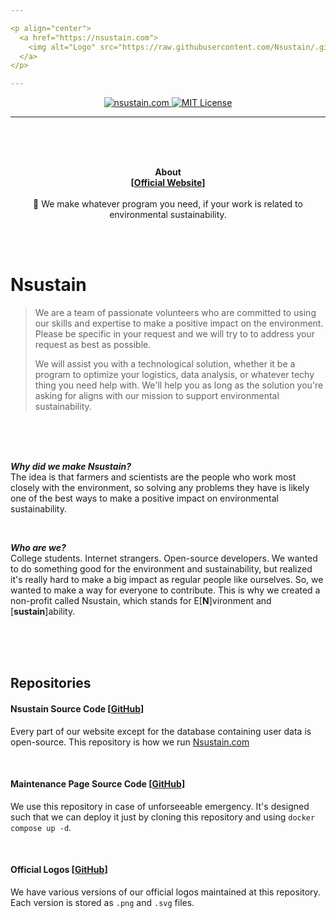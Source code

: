 ```yaml
---

<p align="center">
  <a href="https://nsustain.com">
    <img alt="Logo" src="https://raw.githubusercontent.com/Nsustain/.github/main/logo/logo-github.png" width="350">
  </a>
</p>

---
```


<p align="center">
  <a href="https://github.com/Nsustain/nsustain.com">
    <img alt="nsustain.com" src="https://user-images.githubusercontent.com/19341857/184772201-ff14bc28-b7a7-4bec-bef5-52625acd0544.svg">
  </a>
  <a href="https://github.com/Nsustain/nsustain.com/blob/main/LICENSE">
    <img alt="MIT License" src="https://user-images.githubusercontent.com/19341857/206869035-bccdfab1-a825-4ec1-b598-78bf668b7917.svg">
  </a>
</p>

---

<br>
<br>
<br>

<p align="center">
  <b>
    About<br>
    [<a href="https://nsustain.com">Official Website</a>]
  </b>
  <br>
  <br>
  🌳 We make whatever program you need, if your work is related to environmental sustainability.
</p>

<br>
<br>

# Nsustain
> We are a team of passionate volunteers
> who are committed to using our skills
> and expertise to make a positive impact
> on the environment. Please be specific
> in your request and we will try to
> to address your request as best as possible.
>
> We will assist you with a technological solution,
> whether it be a program to optimize your logistics,
> data analysis, or whatever techy thing you need help with.
> We'll help you as long as
> the solution you're asking for aligns with our
> mission to support environmental sustainability.

<br>
<br>
<br>

***Why did we make Nsustain?***<br>
The idea is that farmers and scientists are the people who work
most closely with the environment, so solving any
problems they have is likely one of the best ways
to make a positive impact on environmental sustainability.

<br>

***Who are we?***<br>
College students. Internet strangers.
Open-source developers.
We wanted to do something good for the environment and sustainability, but realized it's really hard to make a big impact as regular people like ourselves. So, we wanted to make a way for everyone to contribute. This is why we created a non-profit called Nsustain, which stands for E[<b>N</b>]vironment and [<b>sustain</b>]ability.

<br>
<br>
<br>

## Repositories

#### Nsustain Source Code [[GitHub](https://github.com/Nsustain/nsustain.com)]

Every part of our website
except for the database containing user data
is open-source. This repository is how we run
[Nsustain.com](https://nsustain.com)

<br>

#### Maintenance Page Source Code [[GitHub](https://github.com/Nsustain/maintenance-page)]

We use this repository in case of
unforseeable emergency. It's designed such that
we can deploy it just by cloning
this repository and using
`docker compose up -d`.

<br>

#### Official Logos [[GitHub](https://github.com/Nsustain/.github)]

We have various versions of our official
logos maintained at this repository.
Each version is stored as `.png` and
`.svg` files.
